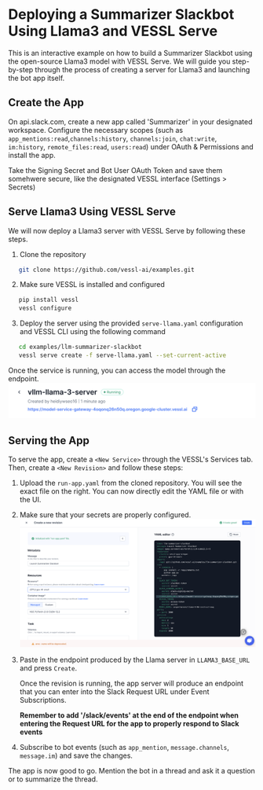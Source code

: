 # Deploying a Summarizer Slackbot Using Llama3 and VESSL Serve
This is an interactive example on how to build a Summarizer Slackbot using the open-source Llama3 model with VESSL Serve. We will guide you step-by-step through the process of creating a server for Llama3 and launching the bot app itself.

## Create the App
On api.slack.com, create a new app called 'Summarizer' in your designated workspace. Configure the necessary scopes (such as `app_mentions:read`,`channels:history`, `channels:join`, `chat:write`, `im:history`, `remote_files:read`, `users:read`) under OAuth & Permissions and install the app. 

Take the Signing Secret and Bot User OAuth Token and save them somehwere secure, like the designated VESSL interface (Settings > Secrets)

## Serve Llama3 Using VESSL Serve
We will now deploy a Llama3 server with VESSL Serve by following these steps.
1. Clone the repository
```bash
   git clone https://github.com/vessl-ai/examples.git
```
2. Make sure VESSL is installed and configured
```bash
   pip install vessl
   vessl configure
```
3. Deploy the server using the provided `serve-llama.yaml` configuration and VESSL CLI using the following command
```bash
   cd examples/llm-summarizer-slackbot
   vessl serve create -f serve-llama.yaml --set-current-active
``` 

Once the service is running, you can access the model through the endpoint.
![](assets/llama-endpoint.png)

## Serving the App 
To serve the app, create a `<New Service>` through the VESSL's Services tab. Then, create a `<New Revision>` and follow these steps:
1. Upload the `run-app.yaml` from the cloned repository. You will see the exact file on the right. You can now directly edit the YAML file or with the UI.
2. Make sure that your secrets are properly configured.
![](assets/run-yaml.png)
3. Paste in the endpoint produced by the Llama server in `LLAMA3_BASE_URL` and press `Create`.

    Once the revision is running, the app server will produce an endpoint that you can enter into the Slack Request URL under Event Subscriptions.

    **Remember to add '/slack/events' at the end of the endpoint when entering the Request URL for the app to properly respond to Slack events**

4. Subscribe to bot events (such as `app_mention`, `message.channels`, `message.im`) and save the changes. 

The app is now good to go. Mention the bot in a thread and ask it a question or to summarize the thread.

